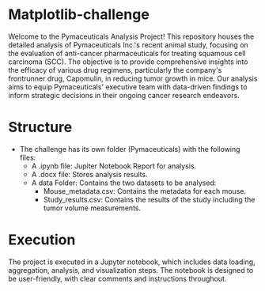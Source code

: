 # Matplotlib-challenge


Welcome to the Pymaceuticals Analysis Project! This repository houses the detailed analysis of Pymaceuticals Inc.'s recent animal study, focusing on the evaluation of anti-cancer pharmaceuticals for treating squamous cell carcinoma (SCC). The objective is to provide comprehensive insights into the efficacy of various drug regimens, particularly the company's frontrunner drug, Capomulin, in reducing tumor growth in mice. Our analysis aims to equip Pymaceuticals' executive team with data-driven findings to inform strategic decisions in their ongoing cancer research endeavors.



# Structure

- The challenge has its own folder (Pymaceuticals) with the following files:
  - A .ipynb file: Jupiter Notebook Report for analysis.
  - A .docx file: Stores analysis results.
  - A data Folder: Contains the two datasets to be analysed:
    - Mouse_metadata.csv: Contains the metadata for each mouse.
    - Study_results.csv: Contains the results of the study including the tumor volume measurements.


# Execution

The project is executed in a Jupyter notebook, which includes data loading, aggregation, analysis, and visualization steps. The notebook is designed to be user-friendly, with clear comments and instructions throughout.


